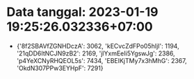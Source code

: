 # Data tanggal: 2023-01-19 19:25:26.032336+07:00

* {'8f2SBAVfZGNHDczA': 3062, 'kECvcZdFPo05hIjI': 1194, '21qDD6ItNCJN9zB2': 2169, 'jlYxmEeIi5YgswJg': 2386, 'p4YeXCNyRHQEOL5s': 7434, 'EBEIKjTMy7x3hMhG': 2367, 'OkdN307PPw3EYHpF': 7291}

